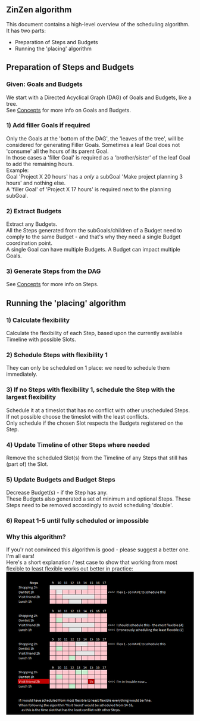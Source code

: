 ## ZinZen algorithm

This document contains a high-level overview of the scheduling algorithm.  
It has two parts:  
- Preparation of Steps and Budgets
- Running the 'placing' algorithm  


## Preparation of Steps and Budgets

### Given: Goals and Budgets
We start with a Directed Acyclical Graph (DAG) of Goals and Budgets, like a tree.  
See [Concepts](./Concepts.md) for more info on Goals and Budgets.

### 1) Add filler Goals if required  
Only the Goals at the 'bottom of the DAG', the 'leaves of the tree', will be considered for generating Filler Goals. 
Sometimes a leaf Goal does not 'consume' all the hours of its parent Goal.  
In those cases a 'filler Goal' is required as a 'brother/sister' of the leaf Goal to add the remaining hours.  
Example:  
Goal 'Project X 20 hours' has a _only_ a subGoal 'Make project planning 3 hours' and nothing else.  
A 'filler Goal' of 'Project X 17 hours' is required next to the planning subGoal.
  
### 2) Extract Budgets
Extract any Budgets.  
All the Steps generated from the subGoals/children of a Budget need to comply to the same Budget - and that's why they need a single Budget coordination point.  
A single Goal can have multiple Budgets. A Budget can impact multiple Goals.   
  
### 3) Generate Steps from the DAG
See [Concepts](./Concepts.md) for more info on Steps.

## Running the 'placing' algorithm

### 1) Calculate flexibility
Calculate the flexibility of each Step, based upon the currently available Timeline with possible Slots.

### 2) Schedule Steps with flexibility 1
They can only be scheduled on 1 place: we need to schedule them immediately.

### 3) If no Steps with flexibility 1, schedule the Step with the largest flexibility
Schedule it at a timeslot that has no conflict with other unscheduled Steps. 
If not possible choose the timeslot with the least conflicts.  
Only schedule if the chosen Slot respects the Budgets registered on the Step.

### 4) Update Timeline of other Steps where needed  
Remove the scheduled Slot(s) from the Timeline of any Steps that still has (part of) the Slot.


### 5) Update Budgets and Budget Steps  

Decrease Budget(s) - if the Step has any.    
These Budgets also generated a set of minimum and optional Steps. These Steps need to be removed accordingly to avoid scheduling 'double'.


### 6) Repeat 1-5 until fully scheduled or impossible


### Why this algorithm?
If you'r not convinced this algorithm is good - please suggest a better one. I'm all ears!  
Here's a short explanation / test case to show that working from most flexible to least flexible works out better in practice:  
<img src="/documentation/functional/why-most-flex-to-least-is-better.png" alt="Why-this-is-better" width="800"/>